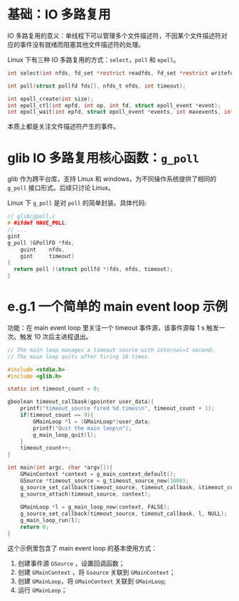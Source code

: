 # 基础：IO 多路复用
IO 多路复用的意义：单线程下可以管理多个文件描述符，不因某个文件描述符对应的事件没有就绪而阻塞其他文件描述符的处理。

Linux 下有三种 IO 多路复用的方式：`select`，`poll` 和 `epoll`。
```c
int select(int nfds, fd_set *restrict readfds, fd_set *restrict writefds, fd_set *restrict errorfds, struct timeval *restrict timeout);

int poll(struct pollfd fds[], nfds_t nfds, int timeout);

int epoll_create(int size);
int epoll_ctl(int epfd, int op, int fd, struct epoll_event *event);
int epoll_wait(int epfd, struct epoll_event *events, int maxevents, int timeout); 
```
本质上都是关注文件描述符产生的事件。

# glib IO 多路复用核心函数：`g_poll`

glib 作为跨平台库，支持 Linux 和 windows，为不同操作系统提供了相同的 `g_poll` 接口形式。后续只讨论 Linux。

Linux 下 `g_poll` 是对 `poll` 的简单封装。具体代码:
```c
// glib/gpoll.c
# #ifdef HAVE_POLL
// ...
gint
g_poll (GPollFD *fds,
	guint    nfds,
	gint     timeout)
{
  return poll ((struct pollfd *)fds, nfds, timeout);
}
```

# e.g.1 一个简单的 main event loop 示例
功能：在 main event loop 里关注一个 timeout 事件源，该事件源每 1 s 触发一次。触发 10 次后主进程退出。
```c
// The main loop manages a timeout source with internal=1 second;
// The main loop quits after firing 10 times.

#include <stdio.h>
#include <glib.h>

static int timeout_count = 0;

gboolean timeout_callbask(gpointer user_data){
    printf("timeout_source fired %d times\n", timeout_count + 1);
    if(timeout_count == 9){
        GMainLoop *l = (GMainLoop*)user_data;
        printf("Quit the main loop\n");
        g_main_loop_quit(l);
    }
    timeout_count++;
}

int main(int argc, char *argv[]){
    GMainContext *context = g_main_context_default();
    GSource *timeout_source = g_timeout_source_new(1000);
    g_source_set_callback(timeout_source, timeout_callbask, &timeout_count, NULL);
    g_source_attach(timeout_source, context);
    
    GMainLoop *l = g_main_loop_new(context, FALSE);
    g_source_set_callback(timeout_source, timeout_callbask, l, NULL);
    g_main_loop_run(l);
    return 0;
}
```

这个示例里包含了 main event loop 的基本使用方式：
1. 创建事件源 `GSource` ，设置回调函数；
2. 创建 `GMainContext` ，将 `Gsource` 关联到 `GMainContext`；
3. 创建 `GMainLoop`，将 `GMainContext` 关联到 `GMainLoop`;
4. 运行 `GMainLoop`；